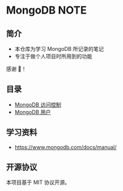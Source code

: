 # MongoDB NOTE

## 简介

- 本仓库为学习 MongoDB 所记录的笔记
- 专注于做个人项目时所用到的功能

感谢 🙏！

## 目录

- [MongoDB 访问控制](docs/auth.md)
- [MongoDB 用户](docs/auth.md)

## 学习资料

- https://www.mongodb.com/docs/manual/

## 开源协议

本项目基于 MIT 协议开源。
